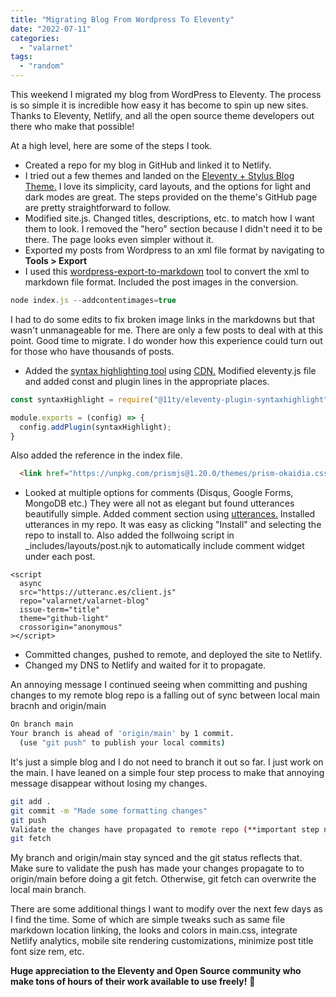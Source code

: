 ```yaml
---
title: "Migrating Blog From Wordpress To Eleventy"
date: "2022-07-11"
categories: 
  - "valarnet"
tags: 
  - "random"
---
```


This weekend I migrated my blog from WordPress to Eleventy. The process is so simple it is incredible how easy it has become to spin up new sites. Thanks to Eleventy, Netlify, and all the open source theme developers out there who make that possible!

At a high level, here are some of the steps I took.
- Created a repo for my blog in GitHub and linked it to Netlify.
- I tried out a few themes and landed on the [Eleventy + Stylus Blog Theme.](https://github.com/ar363/eleventy-stylus-blog-theme) I love its simplicity, card layouts, and the options for light and dark modes are great. The steps provided on the theme's GitHub page are pretty straightforward to follow.
- Modified site.js. Changed titles, descriptions, etc. to match how I want them to look. I removed the "hero" section because I didn't need it to be there. The page looks even simpler without it.
- Exported my posts from Wordpress to an xml file format by navigating to **Tools > Export**
- I used this [wordpress-export-to-markdown](https://github.com/lonekorean/wordpress-export-to-markdown) tool to convert the xml to markdown file format. Included the post images in the conversion.
```js
node index.js --addcontentimages=true
```
I had to do some edits to fix broken image links in the markdowns but that wasn't unmanageable for me. There are only a few posts to deal with at this point. Good time to migrate. I do wonder how this experience could turn out for those who have thousands of posts.
- Added the [syntax highlighting tool](https://www.11ty.dev/docs/plugins/syntaxhighlight/) using [CDN.](https://prismjs.com/#basic-usage-cdn) Modified eleventy.js file and added const and plugin lines in the appropriate places.
```js
const syntaxHighlight = require("@11ty/eleventy-plugin-syntaxhighlight");

module.exports = (config) => {
  config.addPlugin(syntaxHighlight);
}
```
Also added the reference in the index file.
```html
  <link href="https://unpkg.com/prismjs@1.20.0/themes/prism-okaidia.css" rel="stylesheet">
```
- Looked at multiple options for comments (Disqus, Google Forms, MongoDB etc.) They were all not as elegant but found utterances beautifully simple. Added comment section using [utterances.](https://github.com/utterance/utterances)  Installed utterances in my repo. It was easy as clicking "Install" and selecting the repo to install to. Also added the follwoing script in _includes/layouts/post.njk to automatically include comment widget under each post.
```njk
<script
  async
  src="https://utteranc.es/client.js"
  repo="valarnet/valarnet-blog"
  issue-term="title"
  theme="github-light"
  crossorigin="anonymous"
></script>
```
- Committed changes, pushed to remote, and deployed the site to Netlify.
- Changed my DNS to Netlify and waited for it to propagate.

An annoying message I continued seeing when committing and pushing changes to my remote blog repo is a falling out of sync between local main bracnh and origin/main
```bash
On branch main
Your branch is ahead of 'origin/main' by 1 commit.
  (use "git push" to publish your local commits)
```
It's just a simple blog and I do not need to branch it out so far. I just work on the main. I have leaned on a simple four step process to make that annoying message disappear without losing my changes.
```bash
git add .
git commit -m "Made some formatting changes"
git push
Validate the changes have propagated to remote repo (**important step not to lose the changes**)
git fetch
```
My branch and origin/main stay synced and the git status reflects that. Make sure to validate the push has made your changes propagate to to origin/main before doing a git fetch. Otherwise, git fetch can overwrite the local main branch. 

There are some additional things I want to modify over the next few days as I find the time. Some of which are simple tweaks such as same file markdown location linking, the looks and colors in main.css, integrate Netlify analytics, mobile site rendering customizations, minimize post title font size rem, etc.

**Huge appreciation to the Eleventy and Open Source community who make tons of hours of their work available to use freely!** :clap: